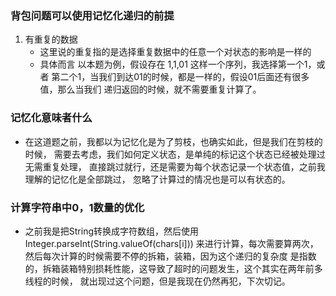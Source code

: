 ### 背包问题可以使用记忆化递归的前提
1. 有重复的数据
    - 这里说的重复指的是选择重复数据中的任意一个对状态的影响是一样的
    - 具体而言 以本题为例，假设存在 1,1,01 这样一个序列，我选择第一个1，或者
      第二个1，当我们到达01的时候，都是一样的，假设01后面还有很多值，那么当我们
      递归返回的时候，就不需要重复计算了。

### 记忆化意味者什么
- 在这道题之前，我都以为记忆化是为了剪枝，也确实如此，但是我们在剪枝的时候，
  需要去考虑，我们如何定义状态，是单纯的标记这个状态已经被处理过无需重复处理，
  直接跳过就行，还是需要为每个状态记录一个状态值，之前我理解的记忆化是全部跳过，
  忽略了计算过的情况也是可以有状态的。

### 计算字符串中0，1数量的优化
- 之前我是把String转换成字符数组，然后使用Integer.parseInt(String.valueOf(chars[i]))
   来进行计算，每次需要算两次，然后每次计算的时候需要不停的拆箱，装箱，因为这个递归的复杂度
   是指数的，拆箱装箱特别损耗性能，这导致了超时的问题发生，这个其实在两年前多线程的时候，
   就出现过这个问题，但是我现在仍然再犯，下次切记。
   